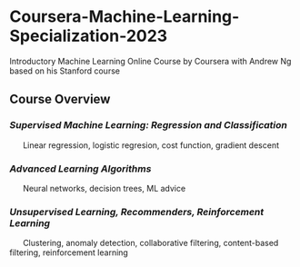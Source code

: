 # Coursera-Machine-Learning-Specialization-2023
Introductory Machine Learning Online Course by Coursera with Andrew Ng based on his Stanford course

## Course Overview
### **___Supervised Machine Learning: Regression and Classification___**
&nbsp;&nbsp;&nbsp;&nbsp;&nbsp;&nbsp;Linear regression, logistic regresion, cost function, gradient descent
### **___Advanced Learning Algorithms___**
&nbsp;&nbsp;&nbsp;&nbsp;&nbsp;&nbsp;Neural networks, decision trees, ML advice
### **___Unsupervised Learning, Recommenders, Reinforcement Learning___**
&nbsp;&nbsp;&nbsp;&nbsp;&nbsp;&nbsp;Clustering, anomaly detection, collaborative filtering, content-based filtering, reinforcement learning
